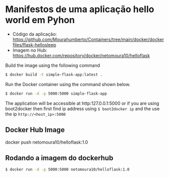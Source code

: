 # Manifestos de uma aplicação hello world em Pyhon
- Código da aplicação: https://github.com/Mourahumberto/Containers/tree/main/docker/dockerfiles/flask-hellosleep
- Imagem no Hub: https://hub.docker.com/repository/docker/netomoura10/helloflask

Build the image using the following command

```bash
$ docker build -t simple-flask-app:latest .
```

Run the Docker container using the command shown below.

```bash
$ docker run -d -p 5000:5000 simple-flask-app
```

The application will be accessible at http:127.0.0.1:5000 or if you are using boot2docker then first find ip address using `$ boot2docker ip` and the use the ip `http://<host_ip>:5000`

## Docker Hub Image

docker push netomoura10/helloflask:1.0

## Rodando a imagem do dockerhub


```bash
$ docker run -d -p 5000:5000 netomoura10/helloflask:1.0
```
